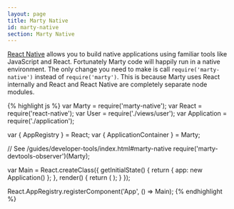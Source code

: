 ```yaml
---
layout: page
title: Marty Native
id: marty-native
section: Marty Native
---
```


[React Native](http://facebook.github.io/react-native/) allows you to build native applications using familiar tools like JavaScript and React. Fortunately Marty code will happily run in a native environment. The only change you need to make is call `require('marty-native')` instead of `require('marty')`. This is because Marty uses React internally and React and React Native are completely separate node modules.

{% highlight js %}
var Marty = require('marty-native');
var React = require('react-native');
var User = require('./views/user');
var Application = require('./application');

var { AppRegistry } = React;
var { ApplicationContainer } = Marty;

// See /guides/developer-tools/index.html#marty-native
require('marty-devtools-observer')(Marty);

var Main = React.createClass({
  getInitialState() {
    return {
      app: new Application()
    };
  },
  render() {
    return (
      <ApplicationContainer app={this.state.app}>
        <User />
      </ApplicationContainer>
    );
  }
});

React.AppRegistry.registerComponent('App', () => Main);
{% endhighlight %}